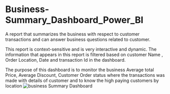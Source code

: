 # Business-Summary_Dashboard_Power_BI
A report that summarizes the business with respect to customer transactions and can answer business questions related to customer. 

This report is context-sensitive and is very interactive and dynamic. 
The information that appears in this report is filtered based on customer Name , Order Location, Date and transaction Id in the dashboard. 


The purpose of this dashboard is to monitor the business Average total Price, Average Discount, Customer Order status where the transactions was made with
details of customer and to know the high paying customers by location
![business Summary Dashboard](https://user-images.githubusercontent.com/56441231/180639963-afbe89f0-4470-4c64-8a10-09f71c4246e4.png)
